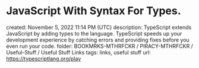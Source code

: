 # JavaScript With Syntax For Types.

created: November 5, 2022 11:14 PM (UTC)
description: TypeScript extends JavaScript by adding types to the language. TypeScript speeds up your development experience by catching errors and providing fixes before you even run your code.
folder: BOOKMRKS-MTHRFCKR / PIRACY-MTHRFCKR / Useful-Stuff / Useful Stuff Links
tags: links, useful stuff
url: https://typescriptlang.org/play
